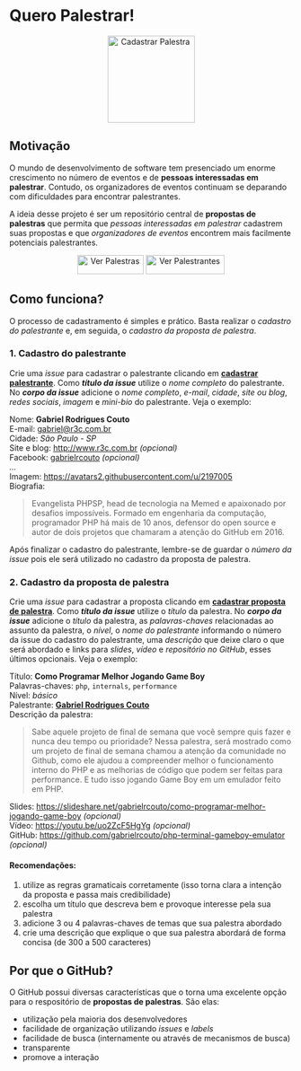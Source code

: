 # Quero Palestrar!

<p align="center">
  <a href="https://github.com/PHPSP/quero-palestrar/issues/new"><img src="https://user-images.githubusercontent.com/753958/30899543-a66b849c-a336-11e7-9d78-c46852086841.png" alt="Cadastrar Palestra" width="155" /></a>
</p>

## Motivação

O mundo de desenvolvimento de software tem presenciado um enorme crescimento no número de eventos e de **pessoas interessadas em palestrar**. Contudo, os organizadores de eventos continuam se deparando com dificuldades para encontrar palestrantes.

A ideia desse projeto é ser um repositório central de **propostas de palestras** que permita que *pessoas interessadas em palestrar* cadastrem suas propostas e que *organizadores de eventos* encontrem mais facilmente potenciais palestrantes.

<p align="center">
    <a href="https://github.com/PHPSP/quero-palestrar/issues?q=is%3Aissue+is%3Aopen+label%3A*Palestra">
        <img src="https://user-images.githubusercontent.com/753958/31208197-65eadf70-a959-11e7-9d63-05ab407bf0f4.png" alt="Ver Palestras" width="118" height="34" /></a>
    <a href="https://github.com/PHPSP/quero-palestrar/issues?q=is%3Aissue+is%3Aopen+label%3A*Palestrante">
        <img src="https://user-images.githubusercontent.com/753958/31208199-6a072334-a959-11e7-9979-8722a5df10b4.png" alt="Ver Palestrantes" width="140" height="34" /></a>
</p>

## Como funciona?

O processo de cadastramento é simples e prático. Basta realizar o *cadastro do palestrante* e, em seguida, o *cadastro da proposta de palestra*.

### 1. Cadastro do palestrante

Crie uma *issue* para cadastrar o palestrante clicando em [**cadastrar palestrante**](https://github.com/PHPSP/quero-palestrar/issues/new?template=speaker_template.md). Como ***título da issue*** utilize o *nome completo* do palestrante. No ***corpo da issue*** adicione o *nome completo*, *e-mail*, *cidade*, *site ou blog*, *redes sociais*, *imagem* e *mini-bio* do palestrante. Veja o exemplo:

Nome: **Gabriel Rodrigues Couto**  
E-mail: gabriel@r3c.com.br  
Cidade: *São Paulo - SP*  
Site e blog: http://www.r3c.com.br *(opcional)*  
Facebook: [gabrielrcouto](https://www.facebook.com/gabrielrcouto) *(opcional)*  
*...*  
Imagem: https://avatars2.githubusercontent.com/u/2197005  
Biografia:

>  Evangelista PHPSP, head de tecnologia na Memed e apaixonado por desafios impossíveis. Formado em engenharia da computação, programador PHP há mais de 10 anos, defensor do open source e autor de dois projetos que chamaram a atenção do GitHub em 2016.

Após finalizar o cadastro do palestrante, lembre-se de guardar o *número da issue* pois ele será utilizado no cadastro da proposta de palestra.

### 2. Cadastro da proposta de palestra

Crie uma *issue* para cadastrar a proposta clicando em [**cadastrar proposta de palestra**](https://github.com/PHPSP/quero-palestrar/issues/new). Como ***título da issue*** utilize o *título* da palestra. No ***corpo da issue*** adicione o *título* da palestra, as *palavras-chaves* relacionadas ao assunto da palestra, o *nível*, o *nome do palestrante* informando o número da issue do cadastro do palestrante, uma *descrição* que deixe claro o que será abordado e links para *slides*, *vídeo* e *repositório no GitHub*, esses últimos opcionais. Veja o exemplo:

Título: **Como Programar Melhor Jogando Game Boy**  
Palavras-chaves: `php`, `internals`, `performance`  
Nível: *básico*  
Palestrante: [**Gabriel Rodrigues Couto**](5)  
Descrição da palestra:  
> Sabe aquele projeto de final de semana que você sempre quis fazer e nunca deu tempo ou prioridade? Nessa palestra, será mostrado como um projeto de final de semana chamou a atenção da comunidade no Github, como ele ajudou a compreender melhor o funcionamento interno do PHP e as melhorias de código que podem ser feitas para performance. E tudo isso jogando Game Boy em um emulador feito em PHP.

Slides: https://slideshare.net/gabrielrcouto/como-programar-melhor-jogando-game-boy *(opcional)*  
Vídeo: https://youtu.be/uo2ZcF5HgYg *(opcional)*  
GitHub: https://github.com/gabrielrcouto/php-terminal-gameboy-emulator *(opcional)*  

#### Recomendações:

1. utilize as regras gramaticais corretamente (isso torna clara a intenção da proposta e passa mais credibilidade)
2. escolha um título que descreva bem e provoque interesse pela sua palestra
3. adicione 3 ou 4 palavras-chaves de temas que sua palestra abordado
4. crie uma descrição que explique o que sua palestra abordará de forma concisa (de 300 a 500 caracteres)

## Por que o GitHub?

O GitHub possui diversas características que o torna uma excelente opção para o respositório de **propostas de palestras**. São elas:

* utilização pela maioria dos desenvolvedores
* facilidade de organização utilizando *issues* e *labels*
* facilidade de busca (internamente ou através de mecanismos de busca)
* transparente
* promove a interação
